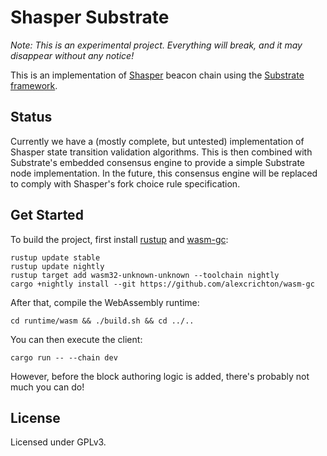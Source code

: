# Shasper Substrate

*Note: This is an experimental project. Everything will break, and it may disappear without any notice!*

This is an implementation of [Shasper](https://github.com/ethereum/eth2.0-specs) beacon chain using the [Substrate framework](https://github.com/paritytech/parity).

## Status

Currently we have a (mostly complete, but untested) implementation of Shasper state transition validation algorithms. This is then combined with Substrate's embedded consensus engine to provide a simple Substrate node implementation. In the future, this consensus engine will be replaced to comply with Shasper's fork choice rule specification.

## Get Started

To build the project, first install [rustup](https://rustup.rs/) and [wasm-gc](https://github.com/alexcrichton/wasm-gc]):

```
rustup update stable
rustup update nightly
rustup target add wasm32-unknown-unknown --toolchain nightly
cargo +nightly install --git https://github.com/alexcrichton/wasm-gc
```

After that, compile the WebAssembly runtime:

```
cd runtime/wasm && ./build.sh && cd ../..
```

You can then execute the client:

```
cargo run -- --chain dev
```

However, before the block authoring logic is added, there's probably not much you can do!

## License

Licensed under GPLv3.
